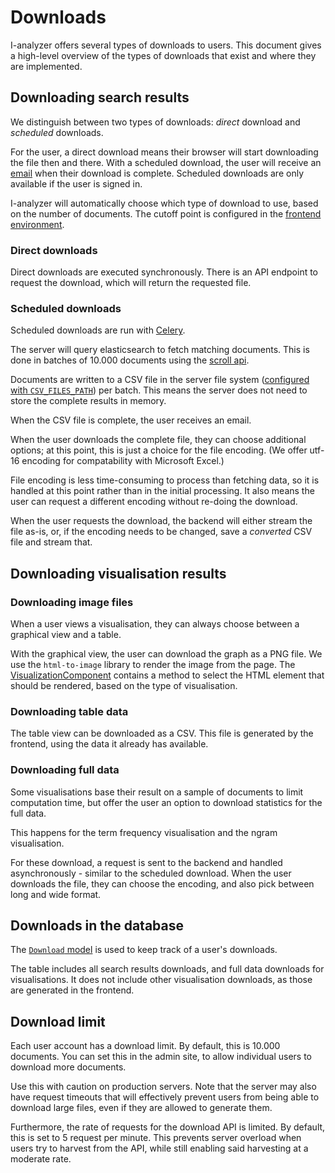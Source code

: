 # Downloads

I-analyzer offers several types of downloads to users. This document gives a high-level overview of the types of downloads that exist and where they are implemented.

## Downloading search results

We distinguish between two types of downloads: *direct* download and *scheduled* downloads.

For the user, a direct download means their browser will start downloading the file then and there. With a scheduled download, the user will receive an [email](./Email.md) when their download is complete. Scheduled downloads are only available if the user is signed in.

I-analyzer will automatically choose which type of download to use, based on the number of documents. The cutoff point is configured in the [frontend environment](./Frontend-environment-settings.md#directdownloadlimit).

### Direct downloads

Direct downloads are executed synchronously. There is an API endpoint to request the download, which will return the requested file.

### Scheduled downloads

Scheduled downloads are run with [Celery](./Celery.md).

The server will query elasticsearch to fetch matching documents. This is done in batches of 10.000 documents using the [scroll api](https://elasticsearch-py.readthedocs.io/en/v8.15.1/api/elasticsearch.html#elasticsearch.client.Elasticsearch.scroll).

Documents are written to a CSV file in the server file system ([configured with `CSV_FILES_PATH`](./Django-project-settings.md#csv_files_path)) per batch. This means the server does not need to store the complete results in memory.

When the CSV file is complete, the user receives an email.

When the user downloads the complete file, they can choose additional options; at this point, this is just a choice for the file encoding. (We offer utf-16 encoding for compatability with Microsoft Excel.)

File encoding is less time-consuming to process than fetching data, so it is handled at this point rather than in the initial processing. It also means the user can request a different encoding without re-doing the download.

When the user requests the download, the backend will either stream the file as-is, or, if the encoding needs to be changed, save a *converted* CSV file and stream that.

## Downloading visualisation results

### Downloading image files

When a user views a visualisation, they can always choose between a graphical view and a table.

With the graphical view, the user can download the graph as a PNG file. We use the `html-to-image` library to render the image from the page. The [VisualizationComponent](../frontend/src/app/visualization/visualization.component.ts) contains a method to select the HTML element that should be rendered, based on the type of visualisation.

### Downloading table data

The table view can be downloaded as a CSV. This file is generated by the frontend, using the data it already has available.

### Downloading full data

Some visualisations base their result on a sample of documents to limit computation time, but offer the user an option to download statistics for the full data.

This happens for the term frequency visualisation and the ngram visualisation.

For these download, a request is sent to the backend and handled asynchronously - similar to the scheduled download. When the user downloads the file, they can choose the encoding, and also pick between long and wide format.

## Downloads in the database

The [`Download` model](../backend/download/models.py) is used to keep track of a user's downloads.

The table includes all search results downloads, and full data downloads for visualisations. It does not include other visualisation downloads, as those are generated in the frontend.

## Download limit

Each user account has a download limit. By default, this is 10.000 documents. You can set this in the admin site, to allow individual users to download more documents.

Use this with caution on production servers. Note that the server may also have request timeouts that will effectively prevent users from being able to download large files, even if they are allowed to generate them.

Furthermore, the rate of requests for the download API is limited. By default, this is set to 5 request per minute. This prevents server overload when users try to harvest from the API, while still enabling said harvesting at a moderate rate.
